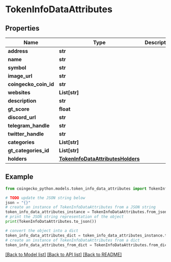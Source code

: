 # TokenInfoDataAttributes


## Properties

Name | Type | Description | Notes
------------ | ------------- | ------------- | -------------
**address** | **str** |  | [optional] 
**name** | **str** |  | [optional] 
**symbol** | **str** |  | [optional] 
**image_url** | **str** |  | [optional] 
**coingecko_coin_id** | **str** |  | [optional] 
**websites** | **List[str]** |  | [optional] 
**description** | **str** |  | [optional] 
**gt_score** | **float** |  | [optional] 
**discord_url** | **str** |  | [optional] 
**telegram_handle** | **str** |  | [optional] 
**twitter_handle** | **str** |  | [optional] 
**categories** | **List[str]** |  | [optional] 
**gt_categories_id** | **List[str]** |  | [optional] 
**holders** | [**TokenInfoDataAttributesHolders**](TokenInfoDataAttributesHolders.md) |  | [optional] 

## Example

```python
from coingecko_python.models.token_info_data_attributes import TokenInfoDataAttributes

# TODO update the JSON string below
json = "{}"
# create an instance of TokenInfoDataAttributes from a JSON string
token_info_data_attributes_instance = TokenInfoDataAttributes.from_json(json)
# print the JSON string representation of the object
print(TokenInfoDataAttributes.to_json())

# convert the object into a dict
token_info_data_attributes_dict = token_info_data_attributes_instance.to_dict()
# create an instance of TokenInfoDataAttributes from a dict
token_info_data_attributes_from_dict = TokenInfoDataAttributes.from_dict(token_info_data_attributes_dict)
```
[[Back to Model list]](../README.md#documentation-for-models) [[Back to API list]](../README.md#documentation-for-api-endpoints) [[Back to README]](../README.md)


